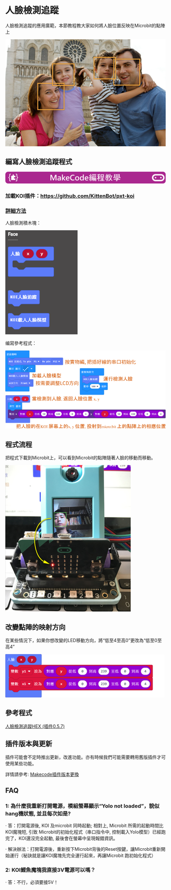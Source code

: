 # **人臉檢測追蹤**

人臉檢測追蹤的應用廣範，本節教程教大家如何將人臉位置反映在Microbit的點陣上

![](KOI11/08.png)





## 編寫人臉檢測追蹤程式

![](../../PWmodules/images/mcbanner.png)

### 加載KOI插件：https://github.com/KittenBot/pxt-koi

### [詳細方法](../makecodeQs.md)

人臉檢測積木塊：

![](KOI11/09.png)

编寫參考程式：

![](KOI11/01.png)



## 程式流程

把程式下載到Microbit上，可以看到Microbit的點陣隨著人臉的移動而移動。

 ![](KOI11/04-1.png)



## 改變點陣的映射方向

在某些情況下，如果你想改變的LED移動方向，將“低至4至高0”更改為“低至0至高4”

![](KOI11/02.png)



## 參考程式

[人臉檢測追蹤HEX (插件0.5.7)](https://makecode.microbit.org/_2iYYjJcmjUkg)

## 插件版本與更新

插件可能會不定時推出更新，改進功能。亦有時候我們可能需要轉用舊版插件才可使用某些功能。

詳情請參考: [Makecode插件版本更換](../../../Makecode/makecode_extensionUpdate)

## FAQ

### 1: 為什麼我重新打開電源，模組螢幕顯示“Yolo not loaded”，貌似hang機狀態, 並且每次如是?

·    答：打開電源後, KOI 及microbit 同時起動; 相對上, Microbit 所需的起動時間比KOI魔塊短, 引致 Microbit的初始化程式（串口指令中, 控制載入Yolo模型）已經跑完了，KOI還沒完全起動, 最後會在螢幕中呈現報錯資訊。

·    解決辦法：打開電源後，重新按下Microbit背後的Reset按鍵，讓Microbit重新開始運行（秘訣就是讓KOI魔塊先完全運行起來，再讓Microbit 跑初始化程式）

### 2: KOI鯉魚魔塊我直接3V電源可以嗎？

·    答：不行，必須要接5V！


